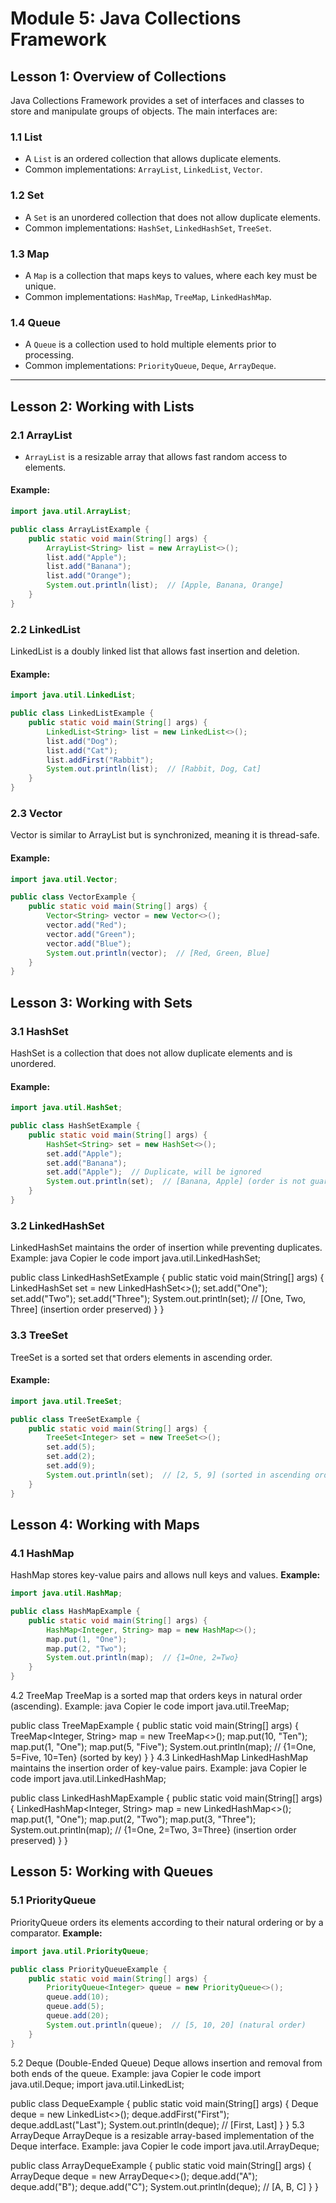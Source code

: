 # Module 5: Java Collections Framework

## Lesson 1: Overview of Collections

Java Collections Framework provides a set of interfaces and classes to store and manipulate groups of objects. The main interfaces are:

### 1.1 List
- A `List` is an ordered collection that allows duplicate elements.
- Common implementations: `ArrayList`, `LinkedList`, `Vector`.

### 1.2 Set
- A `Set` is an unordered collection that does not allow duplicate elements.
- Common implementations: `HashSet`, `LinkedHashSet`, `TreeSet`.

### 1.3 Map
- A `Map` is a collection that maps keys to values, where each key must be unique.
- Common implementations: `HashMap`, `TreeMap`, `LinkedHashMap`.

### 1.4 Queue
- A `Queue` is a collection used to hold multiple elements prior to processing. 
- Common implementations: `PriorityQueue`, `Deque`, `ArrayDeque`.

---

## Lesson 2: Working with Lists

### 2.1 ArrayList
- `ArrayList` is a resizable array that allows fast random access to elements.

#### Example:

```java
import java.util.ArrayList;

public class ArrayListExample {
    public static void main(String[] args) {
        ArrayList<String> list = new ArrayList<>();
        list.add("Apple");
        list.add("Banana");
        list.add("Orange");
        System.out.println(list);  // [Apple, Banana, Orange]
    }
}
```

### 2.2 LinkedList
LinkedList is a doubly linked list that allows fast insertion and deletion.

#### Example:
```java
import java.util.LinkedList;

public class LinkedListExample {
    public static void main(String[] args) {
        LinkedList<String> list = new LinkedList<>();
        list.add("Dog");
        list.add("Cat");
        list.addFirst("Rabbit");
        System.out.println(list);  // [Rabbit, Dog, Cat]
    }
}
```

### 2.3 Vector
Vector is similar to ArrayList but is synchronized, meaning it is thread-safe.
#### Example:
```java
import java.util.Vector;

public class VectorExample {
    public static void main(String[] args) {
        Vector<String> vector = new Vector<>();
        vector.add("Red");
        vector.add("Green");
        vector.add("Blue");
        System.out.println(vector);  // [Red, Green, Blue]
    }
}
```

## Lesson 3: Working with Sets

### 3.1 HashSet
HashSet is a collection that does not allow duplicate elements and is unordered.
#### Example:
```java
import java.util.HashSet;

public class HashSetExample {
    public static void main(String[] args) {
        HashSet<String> set = new HashSet<>();
        set.add("Apple");
        set.add("Banana");
        set.add("Apple");  // Duplicate, will be ignored
        System.out.println(set);  // [Banana, Apple] (order is not guaranteed)
    }
}
```

### 3.2 LinkedHashSet
LinkedHashSet maintains the order of insertion while preventing duplicates.
Example:
java
Copier le code
import java.util.LinkedHashSet;

public class LinkedHashSetExample {
    public static void main(String[] args) {
        LinkedHashSet<String> set = new LinkedHashSet<>();
        set.add("One");
        set.add("Two");
        set.add("Three");
        System.out.println(set);  // [One, Two, Three] (insertion order preserved)
    }
}
### 3.3 TreeSet
TreeSet is a sorted set that orders elements in ascending order.
#### Example:
```java
import java.util.TreeSet;

public class TreeSetExample {
    public static void main(String[] args) {
        TreeSet<Integer> set = new TreeSet<>();
        set.add(5);
        set.add(2);
        set.add(9);
        System.out.println(set);  // [2, 5, 9] (sorted in ascending order)
    }
}
```
## Lesson 4: Working with Maps
### 4.1 HashMap
HashMap stores key-value pairs and allows null keys and values.
**Example:**
```java
import java.util.HashMap;

public class HashMapExample {
    public static void main(String[] args) {
        HashMap<Integer, String> map = new HashMap<>();
        map.put(1, "One");
        map.put(2, "Two");
        System.out.println(map);  // {1=One, 2=Two}
    }
}
```
4.2 TreeMap
TreeMap is a sorted map that orders keys in natural order (ascending).
Example:
java
Copier le code
import java.util.TreeMap;

public class TreeMapExample {
    public static void main(String[] args) {
        TreeMap<Integer, String> map = new TreeMap<>();
        map.put(10, "Ten");
        map.put(1, "One");
        map.put(5, "Five");
        System.out.println(map);  // {1=One, 5=Five, 10=Ten} (sorted by key)
    }
}
4.3 LinkedHashMap
LinkedHashMap maintains the insertion order of key-value pairs.
Example:
java
Copier le code
import java.util.LinkedHashMap;

public class LinkedHashMapExample {
    public static void main(String[] args) {
        LinkedHashMap<Integer, String> map = new LinkedHashMap<>();
        map.put(1, "One");
        map.put(2, "Two");
        map.put(3, "Three");
        System.out.println(map);  // {1=One, 2=Two, 3=Three} (insertion order preserved)
    }
}
## Lesson 5: Working with Queues
### 5.1 PriorityQueue
PriorityQueue orders its elements according to their natural ordering or by a comparator.
**Example:**
```java
import java.util.PriorityQueue;

public class PriorityQueueExample {
    public static void main(String[] args) {
        PriorityQueue<Integer> queue = new PriorityQueue<>();
        queue.add(10);
        queue.add(5);
        queue.add(20);
        System.out.println(queue);  // [5, 10, 20] (natural order)
    }
}
```
5.2 Deque (Double-Ended Queue)
Deque allows insertion and removal from both ends of the queue.
Example:
java
Copier le code
import java.util.Deque;
import java.util.LinkedList;

public class DequeExample {
    public static void main(String[] args) {
        Deque<String> deque = new LinkedList<>();
        deque.addFirst("First");
        deque.addLast("Last");
        System.out.println(deque);  // [First, Last]
    }
}
5.3 ArrayDeque
ArrayDeque is a resizable array-based implementation of the Deque interface.
Example:
java
Copier le code
import java.util.ArrayDeque;

public class ArrayDequeExample {
    public static void main(String[] args) {
        ArrayDeque<String> deque = new ArrayDeque<>();
        deque.add("A");
        deque.add("B");
        deque.add("C");
        System.out.println(deque);  // [A, B, C]
    }
}